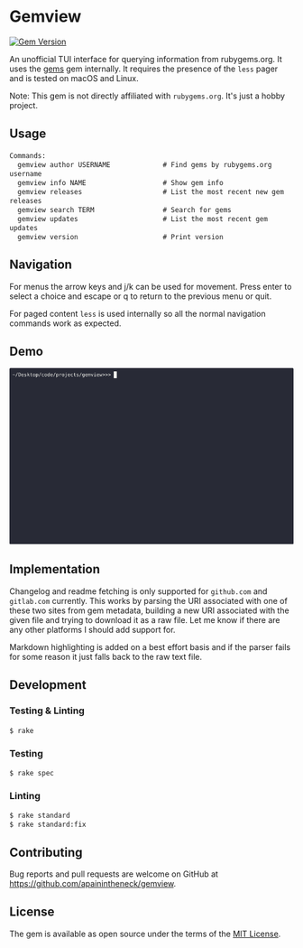 # Gemview

[![Gem Version](https://badge.fury.io/rb/gemview.svg)](https://badge.fury.io/rb/gemview)

An unofficial TUI interface for querying information from rubygems.org. It uses the [gems](https://rubygems.org/gems/gems) gem internally. It requires the presence of the `less` pager and is tested on macOS and Linux.

Note: This gem is not directly affiliated with `rubygems.org`. It's just a hobby project.

## Usage

```
Commands:
  gemview author USERNAME             # Find gems by rubygems.org username
  gemview info NAME                   # Show gem info
  gemview releases                    # List the most recent new gem releases
  gemview search TERM                 # Search for gems
  gemview updates                     # List the most recent gem updates
  gemview version                     # Print version
```

## Navigation

For menus the arrow keys and j/k can be used for movement. Press enter to select a choice and escape or q to return to the previous menu or quit.

For paged content `less` is used internally so all the normal navigation commands work as expected.

## Demo

![GIF demoing the info and search subcommands](./assets/gemview-v1.2.0.gif)

## Implementation

Changelog and readme fetching is only supported for `github.com` and `gitlab.com` currently. This works by parsing the URI associated with one of these two sites from gem metadata, building a new URI associated with the given file and trying to download it as a raw file. Let me know if there are any other platforms I should add support for.

Markdown highlighting is added on a best effort basis and if the parser fails for some reason it just falls back to the raw text file.

## Development

### Testing & Linting

```console
$ rake
```

### Testing

```console
$ rake spec
```

### Linting

```console
$ rake standard
$ rake standard:fix
```

## Contributing

Bug reports and pull requests are welcome on GitHub at https://github.com/apainintheneck/gemview.

## License

The gem is available as open source under the terms of the [MIT License](https://opensource.org/licenses/MIT).
